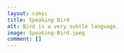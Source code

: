 ```yaml
---
layout: comic
title: Speaking Bird
alt: Bird is a very subtle language.
image: Speaking-Bird.jpeg
comment: []
---
```

